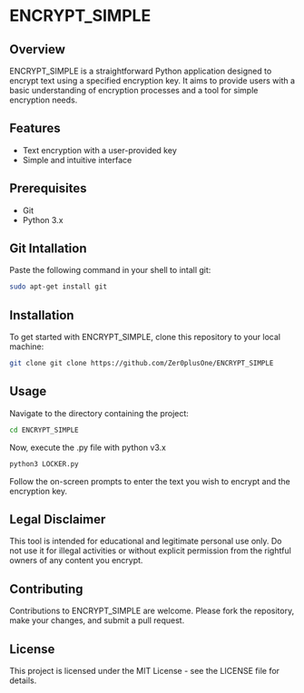 # ENCRYPT_SIMPLE

## Overview
ENCRYPT_SIMPLE is a straightforward Python application designed to encrypt text using a specified encryption key. It aims to provide users with a basic understanding of encryption processes and a tool for simple encryption needs.

## Features
- Text encryption with a user-provided key
- Simple and intuitive interface

## Prerequisites
- Git
- Python 3.x

## Git Intallation
Paste the following command in your shell to intall git:
```bash
sudo apt-get install git
```

## Installation
To get started with ENCRYPT_SIMPLE, clone this repository to your local machine:
```bash
git clone git clone https://github.com/Zer0plusOne/ENCRYPT_SIMPLE
```

## Usage
Navigate to the directory containing the project:
```bash
cd ENCRYPT_SIMPLE
```
Now, execute the .py file with python v3.x
```bash
python3 LOCKER.py
```
Follow the on-screen prompts to enter the text you wish to encrypt and the encryption key.

## Legal Disclaimer
This tool is intended for educational and legitimate personal use only. Do not use it for illegal activities or without explicit permission from the rightful owners of any content you encrypt.

## Contributing
Contributions to ENCRYPT_SIMPLE are welcome. Please fork the repository, make your changes, and submit a pull request.

## License
This project is licensed under the MIT License - see the LICENSE file for details.
